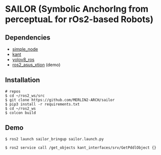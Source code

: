 # SAILOR (Symbolic AnchorIng from perceptuaL for rOs2-based Robots)


## Dependencies
   - [simple_node](https://github.com/uleroboticsgroup/simple_node)
   - [kant](https://github.com/uleroboticsgroup/kant)
   - [yolov8_ros](https://github.com/mgonzs13/yolov8_ros)
   - [ros2_asus_xtion](https://github.com/mgonzs13/ros2_asus_xtion) (demo)


## Installation


```shell
# repos
$ cd ~/ros2_ws/src
$ git clone https://github.com/MERLIN2-ARCH/sailor
$ pip3 install -r requirements.txt
$ cd ~/ros2_ws
$ colcon build
```

## Demo

```shell
$ ros2 launch sailor_bringup sailor.launch.py
```

```shell
$ ros2 service call /get_objects kant_interfaces/srv/GetPddlObject {}
```

